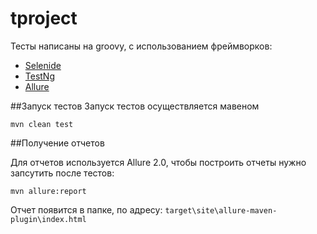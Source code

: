 # tproject
Тесты написаны на groovy, с использованием фреймворков:
 - [Selenide](https://github.com/selenide/selenide)
 - [TestNg](https://testng.org)
 - [Allure](https://github.com/allure-framework/allure2) 

##Запуск тестов
Запуск тестов осуществляется мавеном

    mvn clean test
 
##Получение отчетов

Для отчетов используется Allure 2.0, чтобы построить отчеты нужно запсутить после тестов:

    mvn allure:report
    
Отчет появится в папке, по адресу: `target\site\allure-maven-plugin\index.html`
